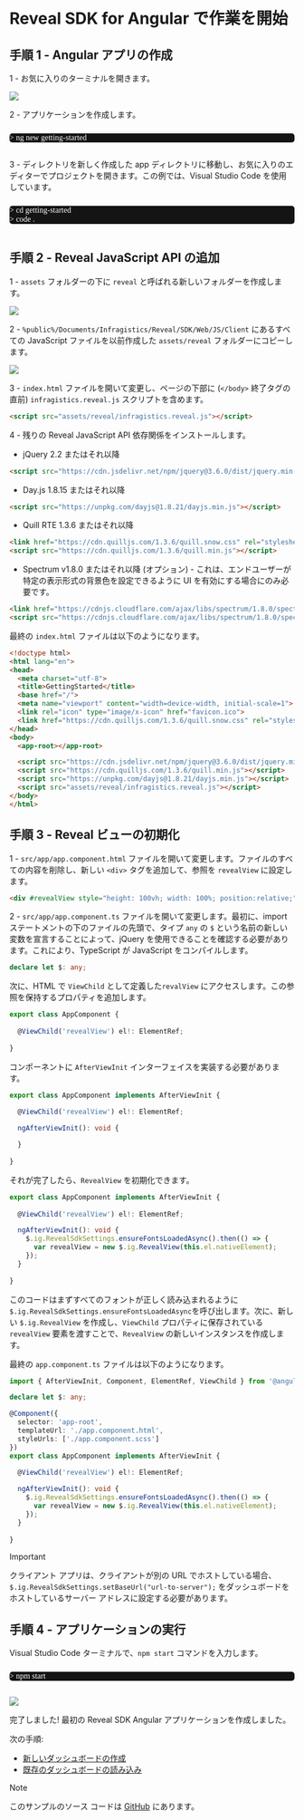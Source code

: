 # Reveal SDK for Angular で作業を開始

## 手順 1 - Angular アプリの作成

1 - お気に入りのターミナルを開きます。

![](images/getting-started-angular-terminal.jpg)

2 - アプリケーションを作成します。

<pre style="background:#141414;color:white;display:inline-block;padding:16x;margin-top:10px;font-family:'Consolas';border-radius:5px;width:100%">
> ng new getting-started
</pre>

3 - ディレクトリを新しく作成した app ディレクトリに移動し、お気に入りのエディターでプロジェクトを開きます。この例では、Visual Studio Code を使用しています。

<pre style="background:#141414;color:white;display:inline-block;padding:16x;margin-top:10px;font-family:'Consolas';border-radius:5px;width:100%">
> cd getting-started
> code .
</pre>

## 手順 2 - Reveal JavaScript API の追加

1 - `assets` フォルダーの下に `reveal` と呼ばれる新しいフォルダーを作成します。

![](images/angular-create-reveal-folder.jpg)

2 - `%public%/Documents/Infragistics/Reveal/SDK/Web/JS/Client` にあるすべての JavaScript ファイルを以前作成した `assets/reveal` フォルダーにコピーします。

![](images/angular-copy-reveal-files.jpg)

3 - `index.html` ファイルを開いて変更し、ページの下部に (`</body>` 終了タグの直前) `infragistics.reveal.js` スクリプトを含めます。

```html
<script src="assets/reveal/infragistics.reveal.js"></script>
```

4 - 残りの Reveal JavaScript API 依存関係をインストールします。

- jQuery 2.2 またはそれ以降

```html
<script src="https://cdn.jsdelivr.net/npm/jquery@3.6.0/dist/jquery.min.js"></script>
```
- Day.js 1.8.15 またはそれ以降

```html
<script src="https://unpkg.com/dayjs@1.8.21/dayjs.min.js"></script>
```

- Quill RTE 1.3.6 またはそれ以降

```html
<link href="https://cdn.quilljs.com/1.3.6/quill.snow.css" rel="stylesheet" type="text/css">    
<script src="https://cdn.quilljs.com/1.3.6/quill.min.js"></script>
```

- Spectrum v1.8.0 またはそれ以降 (オプション) - これは、エンドユーザーが特定の表示形式の背景色を設定できるように UI を有効にする場合にのみ必要です。

``` html
<link href="https://cdnjs.cloudflare.com/ajax/libs/spectrum/1.8.0/spectrum.min.css" rel="stylesheet" type="text/css" >
<script src="https://cdnjs.cloudflare.com/ajax/libs/spectrum/1.8.0/spectrum.min.js"></script>
```

最終の `index.html` ファイルは以下のようになります。

```html
<!doctype html>
<html lang="en">
<head>
  <meta charset="utf-8">
  <title>GettingStarted</title>
  <base href="/">
  <meta name="viewport" content="width=device-width, initial-scale=1">
  <link rel="icon" type="image/x-icon" href="favicon.ico">
  <link href="https://cdn.quilljs.com/1.3.6/quill.snow.css" rel="stylesheet" type="text/css">    
</head>
<body>
  <app-root></app-root>

  <script src="https://cdn.jsdelivr.net/npm/jquery@3.6.0/dist/jquery.min.js"></script>
  <script src="https://cdn.quilljs.com/1.3.6/quill.min.js"></script>
  <script src="https://unpkg.com/dayjs@1.8.21/dayjs.min.js"></script>
  <script src="assets/reveal/infragistics.reveal.js"></script>
</body>
</html>
```

## 手順 3 - Reveal ビューの初期化

1 - `src/app/app.component.html` ファイルを開いて変更します。ファイルのすべての内容を削除し、新しい `<div>` タグを追加して、参照を `revealView` に設定します。

```html
<div #revealView style="height: 100vh; width: 100%; position:relative;"></div>
```

2 - `src/app/app.component.ts` ファイルを開いて変更します。最初に、import ステートメントの下のファイルの先頭で、タイプ `any` の `$` という名前の新しい変数を宣言することによって、jQuery を使用できることを確認する必要があります。これにより、TypeScript が JavaScript をコンパイルします。

```ts
declare let $: any;
```

次に、HTML で `ViewChild` として定義した`revalView` にアクセスします。この参照を保持するプロパティを追加します。

```ts
export class AppComponent {
  
  @ViewChild('revealView') el!: ElementRef;
  
}
```

コンポーネントに `AfterViewInit` インターフェイスを実装する必要があります。

```ts
export class AppComponent implements AfterViewInit {
  
  @ViewChild('revealView') el!: ElementRef;

  ngAfterViewInit(): void {

  }
  
}
```

それが完了したら、`RevealView` を初期化できます。

```ts
export class AppComponent implements AfterViewInit {
  
  @ViewChild('revealView') el!: ElementRef;

  ngAfterViewInit(): void {
    $.ig.RevealSdkSettings.ensureFontsLoadedAsync().then(() => {
      var revealView = new $.ig.RevealView(this.el.nativeElement);
    }); 
  }
  
}
```

このコードはまずすべてのフォントが正しく読み込まれるように `$.ig.RevealSdkSettings.ensureFontsLoadedAsync`を呼び出します。次に、新しい `$.ig.RevealView` を作成し、`ViewChild` プロパティに保存されている `revealView` 要素を渡すことで、`RevealView` の新しいインスタンスを作成します。

最終の `app.component.ts` ファイルは以下のようになります。

```ts
import { AfterViewInit, Component, ElementRef, ViewChild } from '@angular/core';

declare let $: any;

@Component({
  selector: 'app-root',
  templateUrl: './app.component.html',
  styleUrls: ['./app.component.scss']
})
export class AppComponent implements AfterViewInit {
  
  @ViewChild('revealView') el!: ElementRef;

  ngAfterViewInit(): void {
    $.ig.RevealSdkSettings.ensureFontsLoadedAsync().then(() => {
      var revealView = new $.ig.RevealView(this.el.nativeElement);
    }); 
  }
  
}
```

> [!IMPORTANT]
> クライアント アプリは、クライアントが別の URL でホストしている場合、`$.ig.RevealSdkSettings.setBaseUrl("url-to-server");` をダッシュボードをホストしているサーバー アドレスに設定する必要があります。

## 手順 4 - アプリケーションの実行

Visual Studio Code ターミナルで、`npm start` コマンドを入力します。

<pre style="background:#141414;color:white;display:inline-block;padding:16x;margin-top:10px;font-family:'Consolas';border-radius:5px;width:100%">
> npm start
</pre>

![](images/angular-app-running.jpg)

完了しました! 最初の Reveal SDK Angular アプリケーションを作成しました。

次の手順:
- [新しいダッシュボードの作成](creating-dashboards.md)
- [既存のダッシュボードの読み込み](loading-dashboards.md)

> [!NOTE]
> このサンプルのソース コードは [GitHub](https://github.com/RevealBi/sdk-samples-angular/tree/main/01-GettingStarted) にあります。
